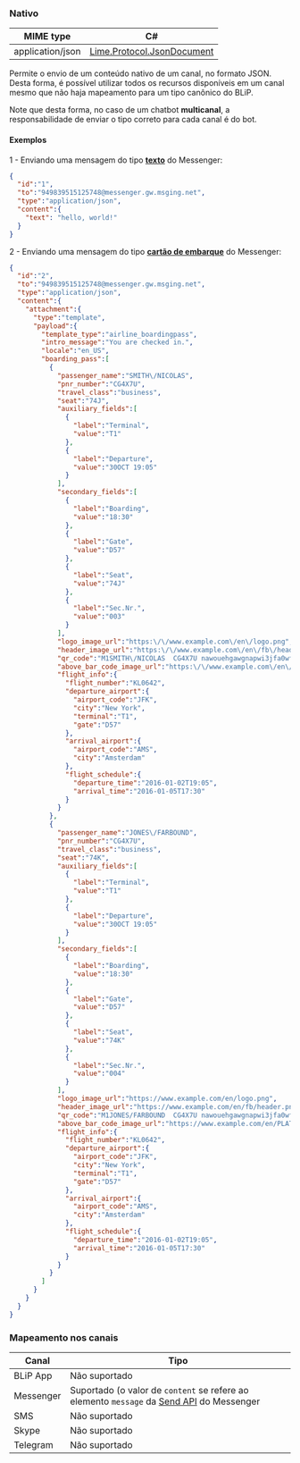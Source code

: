 ### Nativo
| MIME type                            | C#                                 |
|--------------------------------------|------------------------------------|
| application/json                     | [Lime.Protocol.JsonDocument](https://github.com/takenet/lime-csharp/blob/master/src/Lime.Protocol/JsonDocument.cs) |

Permite o envio de um conteúdo nativo de um canal, no formato JSON. Desta forma, é possível utilizar todos os recursos disponíveis em um canal mesmo que não haja mapeamento para um tipo canônico do BLiP.

Note que desta forma, no caso de um chatbot **multicanal**, a responsabilidade de enviar o tipo correto para cada canal é do bot.

#### Exemplos

1 - Enviando uma mensagem do tipo **[texto](https://developers.facebook.com/docs/messenger-platform/send-api-reference/)** do Messenger:
```json
{  
  "id":"1",
  "to":"949839515125748@messenger.gw.msging.net",
  "type":"application/json",
  "content":{  
    "text": "hello, world!"
  }
}
```  
2 - Enviando uma mensagem do tipo **[cartão de embarque](https://developers.facebook.com/docs/messenger-platform/send-api-reference/airline-boardingpass-template)** do Messenger:
```json
{  
  "id":"2",
  "to":"949839515125748@messenger.gw.msging.net",
  "type":"application/json",
  "content":{  
    "attachment":{  
      "type":"template",
      "payload":{  
        "template_type":"airline_boardingpass",
        "intro_message":"You are checked in.",
        "locale":"en_US",
        "boarding_pass":[  
          {  
            "passenger_name":"SMITH\/NICOLAS",
            "pnr_number":"CG4X7U",
            "travel_class":"business",
            "seat":"74J",
            "auxiliary_fields":[  
              {  
                "label":"Terminal",
                "value":"T1"
              },
              {  
                "label":"Departure",
                "value":"30OCT 19:05"
              }
            ],
            "secondary_fields":[  
              {  
                "label":"Boarding",
                "value":"18:30"
              },
              {  
                "label":"Gate",
                "value":"D57"
              },
              {  
                "label":"Seat",
                "value":"74J"
              },
              {  
                "label":"Sec.Nr.",
                "value":"003"
              }
            ],
            "logo_image_url":"https:\/\/www.example.com\/en\/logo.png",
            "header_image_url":"https:\/\/www.example.com\/en\/fb\/header.png",
            "qr_code":"M1SMITH\/NICOLAS  CG4X7U nawouehgawgnapwi3jfa0wfh",
            "above_bar_code_image_url":"https:\/\/www.example.com\/en\/PLAT.png",
            "flight_info":{  
              "flight_number":"KL0642",
              "departure_airport":{  
                "airport_code":"JFK",
                "city":"New York",
                "terminal":"T1",
                "gate":"D57"
              },
              "arrival_airport":{  
                "airport_code":"AMS",
                "city":"Amsterdam"
              },
              "flight_schedule":{  
                "departure_time":"2016-01-02T19:05",
                "arrival_time":"2016-01-05T17:30"
              }
            }
          },
          {  
            "passenger_name":"JONES\/FARBOUND",
            "pnr_number":"CG4X7U",
            "travel_class":"business",
            "seat":"74K",
            "auxiliary_fields":[  
              {  
                "label":"Terminal",
                "value":"T1"
              },
              {  
                "label":"Departure",
                "value":"30OCT 19:05"
              }
            ],
            "secondary_fields":[  
              {  
                "label":"Boarding",
                "value":"18:30"
              },
              {  
                "label":"Gate",
                "value":"D57"
              },
              {  
                "label":"Seat",
                "value":"74K"
              },
              {  
                "label":"Sec.Nr.",
                "value":"004"
              }
            ],
            "logo_image_url":"https://www.example.com/en/logo.png",
            "header_image_url":"https://www.example.com/en/fb/header.png",
            "qr_code":"M1JONES/FARBOUND  CG4X7U nawouehgawgnapwi3jfa0wfh",
            "above_bar_code_image_url":"https://www.example.com/en/PLAT.png",
            "flight_info":{  
              "flight_number":"KL0642",
              "departure_airport":{  
                "airport_code":"JFK",
                "city":"New York",
                "terminal":"T1",
                "gate":"D57"
              },
              "arrival_airport":{  
                "airport_code":"AMS",
                "city":"Amsterdam"
              },
              "flight_schedule":{  
                "departure_time":"2016-01-02T19:05",
                "arrival_time":"2016-01-05T17:30"
              }
            }
          }
        ]
      }
    }
  }
}
```

### Mapeamento nos canais

| Canal              | Tipo                    | 
|--------------------|-------------------------|
| BLiP App           | Não suportado           |
| Messenger          | Suportado (o valor de `content` se refere ao elemento `message` da [Send API](https://developers.facebook.com/docs/messenger-platform/send-api-reference/) do Messenger |
| SMS                | Não suportado           |
| Skype              | Não suportado           |
| Telegram           | Não suportado           |
